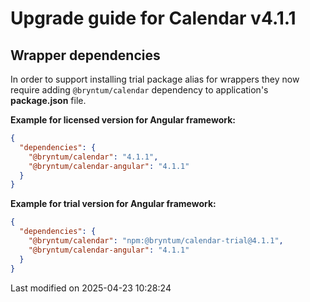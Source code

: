 # Upgrade guide for Calendar v4.1.1

## Wrapper dependencies

In order to support installing trial package alias for wrappers they now require adding `@bryntum/calendar` dependency to
application's **package.json** file.

**Example for licensed version for Angular framework:**

```json
{
  "dependencies": {
    "@bryntum/calendar": "4.1.1",
    "@bryntum/calendar-angular": "4.1.1"
  }
}
```

**Example for trial version for Angular framework:**

```json
{
  "dependencies": {
    "@bryntum/calendar": "npm:@bryntum/calendar-trial@4.1.1",
    "@bryntum/calendar-angular": "4.1.1"
  }
}
```


<p class="last-modified">Last modified on 2025-04-23 10:28:24</p>